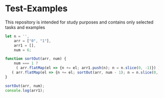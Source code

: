 # Test-Examples
This repository is intended for study purposes and contains only selected tasks and examples

```javascript
let n = '',
    arr = ["0", "1"],
    arr1 = [],
    num = 6;

function sortOut(arr, num) {
	num === 1 ?
  	 ( arr.flatMap(el => {n += el; arr1.push(n); n = n.slice(0, -1)}) ) :
   ( arr.flatMap(el => {n += el; sortOut(arr, num - 1); n = n.slice(0, -1)}) );
}

sortOut(arr, num);
console.log(arr1);
```

